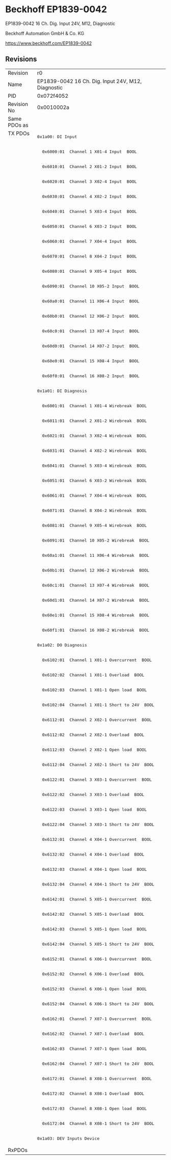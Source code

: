 # Beckhoff EP1839-0042

EP1839-0042 16 Ch. Dig. Input 24V, M12, Diagnostic

Beckhoff Automation GmbH & Co. KG

https://www.beckhoff.com/EP1839-0042

## Revisions
<table>
<tr>
<td>Revision</td>
<td>r0</td>
</tr>
<tr>
<td>Name</td>
<td>EP1839-0042 16 Ch. Dig. Input 24V, M12, Diagnostic</td>
</tr>
<tr>
<td>PID</td>
<td>0x072f4052</td>
</tr>
<tr>
<td>Revision No</td>
<td>0x0010002a</td>
</tr>
<tr>
<td>Same PDOs as</td>
<td></td>
</tr>
<tr>
<td rowspan=68 valign=top>TX PDOs</td>
<td><pre>0x1a00: DI Input</pre></td>
<td></td>
</tr>
<tr>
<td><pre>  0x6000:01  Channel 1 X01-4 Input  BOOL</pre></td>
</tr>
<tr>
<td><pre>  0x6010:01  Channel 2 X01-2 Input  BOOL</pre></td>
</tr>
<tr>
<td><pre>  0x6020:01  Channel 3 X02-4 Input  BOOL</pre></td>
</tr>
<tr>
<td><pre>  0x6030:01  Channel 4 X02-2 Input  BOOL</pre></td>
</tr>
<tr>
<td><pre>  0x6040:01  Channel 5 X03-4 Input  BOOL</pre></td>
</tr>
<tr>
<td><pre>  0x6050:01  Channel 6 X03-2 Input  BOOL</pre></td>
</tr>
<tr>
<td><pre>  0x6060:01  Channel 7 X04-4 Input  BOOL</pre></td>
</tr>
<tr>
<td><pre>  0x6070:01  Channel 8 X04-2 Input  BOOL</pre></td>
</tr>
<tr>
<td><pre>  0x6080:01  Channel 9 X05-4 Input  BOOL</pre></td>
</tr>
<tr>
<td><pre>  0x6090:01  Channel 10 X05-2 Input  BOOL</pre></td>
</tr>
<tr>
<td><pre>  0x60a0:01  Channel 11 X06-4 Input  BOOL</pre></td>
</tr>
<tr>
<td><pre>  0x60b0:01  Channel 12 X06-2 Input  BOOL</pre></td>
</tr>
<tr>
<td><pre>  0x60c0:01  Channel 13 X07-4 Input  BOOL</pre></td>
</tr>
<tr>
<td><pre>  0x60d0:01  Channel 14 X07-2 Input  BOOL</pre></td>
</tr>
<tr>
<td><pre>  0x60e0:01  Channel 15 X08-4 Input  BOOL</pre></td>
</tr>
<tr>
<td><pre>  0x60f0:01  Channel 16 X08-2 Input  BOOL</pre></td>
</tr>
<tr>
<td><pre>0x1a01: DI Diagnosis</pre></td>
</tr>
<tr>
<td><pre>  0x6001:01  Channel 1 X01-4 Wirebreak  BOOL</pre></td>
</tr>
<tr>
<td><pre>  0x6011:01  Channel 2 X01-2 Wirebreak  BOOL</pre></td>
</tr>
<tr>
<td><pre>  0x6021:01  Channel 3 X02-4 Wirebreak  BOOL</pre></td>
</tr>
<tr>
<td><pre>  0x6031:01  Channel 4 X02-2 Wirebreak  BOOL</pre></td>
</tr>
<tr>
<td><pre>  0x6041:01  Channel 5 X03-4 Wirebreak  BOOL</pre></td>
</tr>
<tr>
<td><pre>  0x6051:01  Channel 6 X03-2 Wirebreak  BOOL</pre></td>
</tr>
<tr>
<td><pre>  0x6061:01  Channel 7 X04-4 Wirebreak  BOOL</pre></td>
</tr>
<tr>
<td><pre>  0x6071:01  Channel 8 X04-2 Wirebreak  BOOL</pre></td>
</tr>
<tr>
<td><pre>  0x6081:01  Channel 9 X05-4 Wirebreak  BOOL</pre></td>
</tr>
<tr>
<td><pre>  0x6091:01  Channel 10 X05-2 Wirebreak  BOOL</pre></td>
</tr>
<tr>
<td><pre>  0x60a1:01  Channel 11 X06-4 Wirebreak  BOOL</pre></td>
</tr>
<tr>
<td><pre>  0x60b1:01  Channel 12 X06-2 Wirebreak  BOOL</pre></td>
</tr>
<tr>
<td><pre>  0x60c1:01  Channel 13 X07-4 Wirebreak  BOOL</pre></td>
</tr>
<tr>
<td><pre>  0x60d1:01  Channel 14 X07-2 Wirebreak  BOOL</pre></td>
</tr>
<tr>
<td><pre>  0x60e1:01  Channel 15 X08-4 Wirebreak  BOOL</pre></td>
</tr>
<tr>
<td><pre>  0x60f1:01  Channel 16 X08-2 Wirebreak  BOOL</pre></td>
</tr>
<tr>
<td><pre>0x1a02: DO Diagnosis</pre></td>
</tr>
<tr>
<td><pre>  0x6102:01  Channel 1 X01-1 Overcurrent  BOOL</pre></td>
</tr>
<tr>
<td><pre>  0x6102:02  Channel 1 X01-1 Overload  BOOL</pre></td>
</tr>
<tr>
<td><pre>  0x6102:03  Channel 1 X01-1 Open load  BOOL</pre></td>
</tr>
<tr>
<td><pre>  0x6102:04  Channel 1 X01-1 Short to 24V  BOOL</pre></td>
</tr>
<tr>
<td><pre>  0x6112:01  Channel 2 X02-1 Overcurrent  BOOL</pre></td>
</tr>
<tr>
<td><pre>  0x6112:02  Channel 2 X02-1 Overload  BOOL</pre></td>
</tr>
<tr>
<td><pre>  0x6112:03  Channel 2 X02-1 Open load  BOOL</pre></td>
</tr>
<tr>
<td><pre>  0x6112:04  Channel 2 X02-1 Short to 24V  BOOL</pre></td>
</tr>
<tr>
<td><pre>  0x6122:01  Channel 3 X03-1 Overcurrent  BOOL</pre></td>
</tr>
<tr>
<td><pre>  0x6122:02  Channel 3 X03-1 Overload  BOOL</pre></td>
</tr>
<tr>
<td><pre>  0x6122:03  Channel 3 X03-1 Open load  BOOL</pre></td>
</tr>
<tr>
<td><pre>  0x6122:04  Channel 3 X03-1 Short to 24V  BOOL</pre></td>
</tr>
<tr>
<td><pre>  0x6132:01  Channel 4 X04-1 Overcurrent  BOOL</pre></td>
</tr>
<tr>
<td><pre>  0x6132:02  Channel 4 X04-1 Overload  BOOL</pre></td>
</tr>
<tr>
<td><pre>  0x6132:03  Channel 4 X04-1 Open load  BOOL</pre></td>
</tr>
<tr>
<td><pre>  0x6132:04  Channel 4 X04-1 Short to 24V  BOOL</pre></td>
</tr>
<tr>
<td><pre>  0x6142:01  Channel 5 X05-1 Overcurrent  BOOL</pre></td>
</tr>
<tr>
<td><pre>  0x6142:02  Channel 5 X05-1 Overload  BOOL</pre></td>
</tr>
<tr>
<td><pre>  0x6142:03  Channel 5 X05-1 Open load  BOOL</pre></td>
</tr>
<tr>
<td><pre>  0x6142:04  Channel 5 X05-1 Short to 24V  BOOL</pre></td>
</tr>
<tr>
<td><pre>  0x6152:01  Channel 6 X06-1 Overcurrent  BOOL</pre></td>
</tr>
<tr>
<td><pre>  0x6152:02  Channel 6 X06-1 Overload  BOOL</pre></td>
</tr>
<tr>
<td><pre>  0x6152:03  Channel 6 X06-1 Open load  BOOL</pre></td>
</tr>
<tr>
<td><pre>  0x6152:04  Channel 6 X06-1 Short to 24V  BOOL</pre></td>
</tr>
<tr>
<td><pre>  0x6162:01  Channel 7 X07-1 Overcurrent  BOOL</pre></td>
</tr>
<tr>
<td><pre>  0x6162:02  Channel 7 X07-1 Overload  BOOL</pre></td>
</tr>
<tr>
<td><pre>  0x6162:03  Channel 7 X07-1 Open load  BOOL</pre></td>
</tr>
<tr>
<td><pre>  0x6162:04  Channel 7 X07-1 Short to 24V  BOOL</pre></td>
</tr>
<tr>
<td><pre>  0x6172:01  Channel 8 X08-1 Overcurrent  BOOL</pre></td>
</tr>
<tr>
<td><pre>  0x6172:02  Channel 8 X08-1 Overload  BOOL</pre></td>
</tr>
<tr>
<td><pre>  0x6172:03  Channel 8 X08-1 Open load  BOOL</pre></td>
</tr>
<tr>
<td><pre>  0x6172:04  Channel 8 X08-1 Short to 24V  BOOL</pre></td>
</tr>
<tr>
<td><pre>0x1a03: DEV Inputs Device</pre></td>
</tr>
<tr>
<td>RxPDOs</td>
<td></td>
</tr>
</table>
